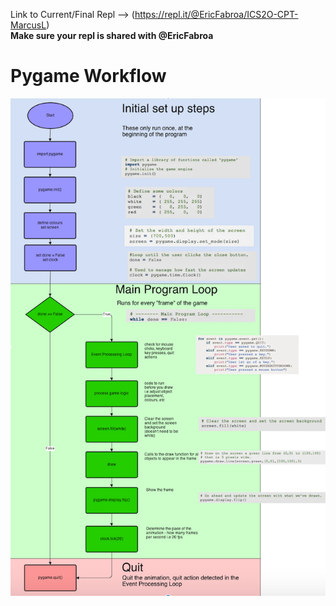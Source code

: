 Link to Current/Final Repl --> (https://repl.it/@EricFabroa/ICS2O-CPT-MarcusL)  
**Make sure your repl is shared with @EricFabroa**

# Pygame Workflow
![PygameLoop.png](PygameLoop.png)
